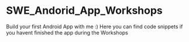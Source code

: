 # SWE_Andorid_App_Workshops
Build your first Android App with me :)
Here you can find code snippets if you havent finished the app during the Workshops
